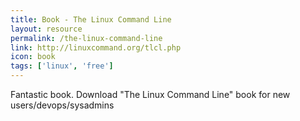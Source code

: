 ```yaml
---
title: Book - The Linux Command Line
layout: resource
permalink: /the-linux-command-line
link: http://linuxcommand.org/tlcl.php
icon: book
tags: ['linux', 'free']
---
```


Fantastic book. Download "The Linux Command Line" book for new users/devops/sysadmins